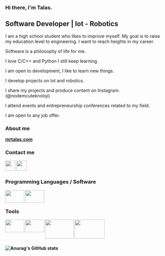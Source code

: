 ### Hi there, I'm Talas.
	
	
## Software Developer | Iot - Robotics

I am a high school student who likes to improve myself.
My goal is to raise my education level to engineering.
I want to reach heights in my career.

Software is a philosophy of life for me.

I love C/C++ and Python I still keep learning.

I am open to development, I like to learn new things.

I develop projects on Iot  and robotics.

I share my projects and produce content on Instagram.
(@nodemcuteknoloji)

I attend events and entrepreneurship conferences related to my field.

I am open to any job offer.



### About me

<p><a href="https://www.mrtalas.com/"><b>mrtalas.com</br></a></p>

### Contact me

<a href="https://www.linkedin.com/in/muhammedalitalas/"><img height="32" width="32" src="https://unpkg.com/simple-icons@6.11.0/icons/linkedin.svg" align="left" /></a>
<a href="https://www.instagram.com/mrtalas06/"><img height="32" width="32" src="https://unpkg.com/simple-icons@v6/icons/instagram.svg" align="left" /></a>

<br />
<br />

### Programming Languages / Software

<a href="https://www.instagram.com/nodemcuteknoloji/"><img height="40" width="60" src="https://cdn.worldvectorlogo.com/logos/c.svg" align="left" /></a>
<a href="https://www.instagram.com/nodemcuteknoloji/"><img height="40" width="60" src="https://www.vectorlogo.zone/logos/python/python-icon.svg" align="left" /></a>

<br />
<br />

### Tools

<a href="https://www.instagram.com/nodemcuteknoloji/"><img height="40" width="60" src="https://cdn.cdnlogo.com/logos/v/82/visual-studio-code.svg" align="left" /></a>
<a href="https://www.instagram.com/nodemcuteknoloji/"><img height="40" width="60" src="https://www.vectorlogo.zone/logos/arduino/arduino-official.svg" align="left" /></a>
<a href="https://www.instagram.com/nodemcuteknoloji/"><img height="60" width="90" src="https://cdn.cdnlogo.com/logos/p/36/pycharm.svg" align="left" /></a>
<a href="https://www.instagram.com/nodemcuteknoloji/"><img height="60" width="95" src="https://www.vectorlogo.zone/logos/git-scm/git-scm-ar21.svg" align="left" /></a>

<br />
<br />
<br />
<br />

![Anurag's GitHub stats](https://github-readme-stats.vercel.app/api/top-langs/?username=MrTalas&layout=demo)




	
